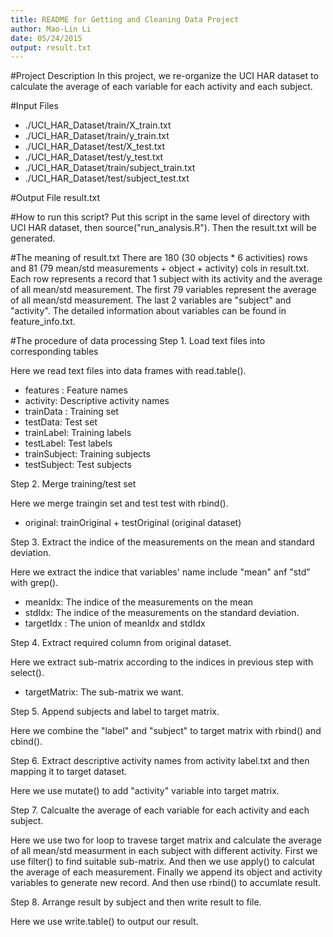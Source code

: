 ```yaml
---
title: README for Getting and Cleaning Data Project
author: Mao-Lin Li
date: 05/24/2015
output: result.txt
---
```


#Project Description
In this project, we re-organize the UCI HAR dataset to calculate
the average of each variable for each activity and each subject.

#Input Files
* ./UCI_HAR_Dataset/train/X_train.txt
* ./UCI_HAR_Dataset/train/y_train.txt
* ./UCI_HAR_Dataset/test/X_test.txt
* ./UCI_HAR_Dataset/test/y_test.txt
* ./UCI_HAR_Dataset/train/subject_train.txt
* ./UCI_HAR_Dataset/test/subject_test.txt

#Output File
result.txt

#How to run this script?
Put this script in the same level of directory with UCI HAR dataset, then source("run_analysis.R").
Then the result.txt will be generated.

#The meaning of result.txt
There are 180 (30 objects * 6 activities) rows and 81 (79 mean/std measurements + object + activity) cols in result.txt.
Each row represents a record that 1 subject with its activity and the average of all mean/std measurement.
The first 79 variables represent the average of all mean/std measurement.
The last 2 variables are "subject" and "activity".
The detailed information about variables can be found in feature_info.txt.

#The procedure of data processing
Step 1. Load text files into corresponding tables

Here we read text files into data frames with read.table().
* features : Feature names
* activity: Descriptive activity names
* trainData : Training set
* testData: Test set
* trainLabel: Training labels
* testLabel: Test labels
* trainSubject: Training subjects
* testSubject: Test subjects

Step 2. Merge training/test set

Here we merge traingin set and test test with rbind().
* original: trainOriginal + testOriginal (original dataset)

Step 3. Extract the indice of the measurements on the mean and standard deviation.

Here we extract the indice that variables' name include "mean" anf "std" with grep().
* meanIdx: The indice of the measurements on the mean
* stdIdx: The indice of the measurements on the standard deviation.
* targetIdx : The union of meanIdx and stdIdx

Step 4. Extract required column from original dataset.

Here we extract sub-matrix according to the indices in previous step with select().
* targetMatrix: The sub-matrix we want.

Step 5. Append subjects and label to target matrix.

Here we combine the "label" and "subject" to target matrix with rbind() and cbind().

Step 6. Extract descriptive activity names from activity label.txt and then mapping it to target dataset.

Here we use mutate() to add "activity" variable into target matrix.

Step 7. Calcualte the average of each variable for each activity and each subject.

Here we use two for loop to travese target matrix and calculate the average of all mean/std measurment in each subject with different activity. First we use filter() to find suitable sub-matrix. And then we use apply() to calculat the average of each measurement. Finally we append its object and activity  variables to generate new record. And then use rbind() to accumlate result.

Step 8. Arrange result by subject and then write result to file.

Here we use write.table() to output our result.